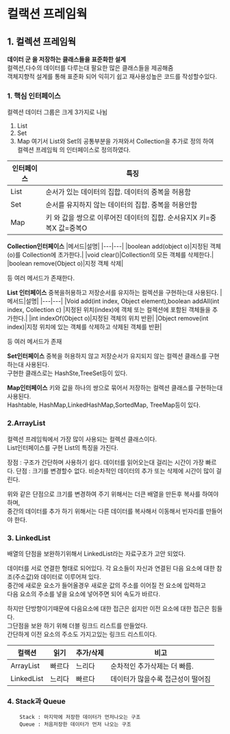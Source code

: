 # 컬랙션 프레임웍
## 1. 컬렉션 프레임웍
**데이터 군 을 저장하는 클래스들을 표준화한 설계**       
컬렉션,다수의 데이터를 다루는대 팔요한 많은 클래스들을 제공해줌     
객체지향적 설계를 통해 표준화 되어 익히기 쉽고 재사용성높은 코드를 작성할수있다.    


### 1. 핵심 인터페이스
컬렉션 데이터 그룹은 크게 3가지로 나뉨    
1. List
2. Set
3. Map
여기서 List와 Set의 공통부분을 가져와서 Collection을 추가로 정의 하여      
컬렉션 프레임웍 의 인터페이스로 정의하였다.

|인터페이스|특징|
|---|---|
|List|순서가 있는 데이터의 집합. 데이터의 중복을 허용함|
|Set|순서를 유지하지 않는 데이터의 집합. 중복을 허용안함|
|Map|키 와 값을 쌍으로 이루어진 데이터의 집합. 순서유지X 키=중복X 값=중복O|


**Collection인터페이스**
|메서드|설명|
|---|---|
|boolean add(object o)|지정된 객체(o)를 Collection에 초가한다.|
|void clear()|Collection의 모든 객체를 삭제한다.|
|boolean remove(Object o)|지정 객체 삭제|

등 여러 메서드가 존재한다.

**List 인터페이스**
중복을허용하고 저장순서를 유지하는 컬렉션을 구현하는대 사용된다.
|메서드|설명|
|---|---|
|Void add(int index, Object element),boolean addAll(int index, Collection c) |지정된 위치(index)에 객체 또는 컬렉션에 포함된 객체들을 추가한다.|
|int indexOf(Object o)|지정된 객체의 위치 반환|
|Object remove(int index)|지정 위치에 있는 객체를 삭제하고 삭제된 객체를 반환|

등 여러 메서드가 존재

**Set인터페이스**
중복을 허용하지 않고 저장순서가 유지되지 않는 컬렉션 클래스를 구현 하는대 사용된다.     
구현한 클래스로는 HashSte,TreeSet등이 있다.     


**Map인터페이스**
키와 값을 하나의 쌍으로 묶어서 저장하는 컬렉션 클래스를 구현하는대 사용된다.        
Hashtable, HashMap,LinkedHashMap,SortedMap, TreeMap등이 있다.         


### 2.ArrayList

컬렉션 프레임웍에서 가장 많이 사용되는 컬렉션 클래스이다.      
List인터페이스를 구현  List의 특징을 가진다.

   장점 : 구조가 간단하며 사용하기 쉽다.
          데이터를 읽어오는대 걸리는 시간이 가장 빠르다.
   단점 : 크기를 변경할수 없다.
           비순차적인 데이터의 추가 또는 삭제에 시간이 많이 걸린다.
           
위와 같은 단점으로 크기를 변경하여 주기 위해서는 더큰 배열을 만든후 복사를 하여야 하며,     
중간의 데이터를 추가 하기 위해서는 다른 데이터를 복사해서 이동해서 빈자리를 만들어야 한다.    



### 3. LinkedList
배열의 단점을 보완하기위해서 LinkedList라는 자료구조가 고안 되었다.      

데이터를 서로 연결한 형태로 되어있다.
각 요소들이 자신과 연결된 다음 요소에 대한 참조(주소값)와 데이터로 이루어져 있다.     
중간에 새로운 요소가 들어올경우 새로운 값의 주소를 이어질 전 요소에 입력하고      
다음 요소의 주소를 넣을 요소에 넣어주면 되어 속도가 바르다.

하지만 단방향이기때문에 다음요소에 대한 접근은 쉽지만 이전 요소에 대한 접근은 힘들다.      
그단점을 보완 하기 위해 더블 링크드 리스트를 만들었다.     
간단하게 이전 요소의 주소도 가지고있는 링크드 리스트이다.

 
 |컬랙션|읽기|추가/삭제|비고|
 |---|---|---|---|
 |ArrayList|빠르다|느리다|순차적인 추가삭제는 더 빠름.|
 |LinkedList|느리다|빠르다|데이터가 많을수록 접근성이 떨어짐|
 
 
 
 ### 4. Stack과 Queue
 
        Stack : 마지막에 저장한 데이터가 먼저나오는 구조
        Queue : 처음저장한 데이터가 먼저 나오는 구조
               
 
   
    
    
    
